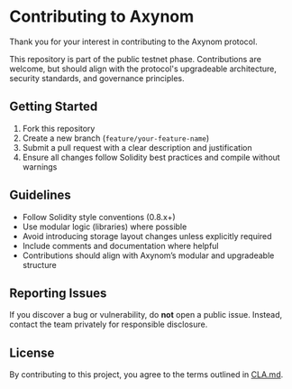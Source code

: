 # Contributing to Axynom

Thank you for your interest in contributing to the Axynom protocol.

This repository is part of the public testnet phase. Contributions are welcome, but should align with the protocol's upgradeable architecture, security standards, and governance principles.

## Getting Started

1. Fork this repository
2. Create a new branch (`feature/your-feature-name`)
3. Submit a pull request with a clear description and justification
4. Ensure all changes follow Solidity best practices and compile without warnings

## Guidelines

- Follow Solidity style conventions (0.8.x+)
- Use modular logic (libraries) where possible
- Avoid introducing storage layout changes unless explicitly required
- Include comments and documentation where helpful
- Contributions should align with Axynom’s modular and upgradeable structure

## Reporting Issues

If you discover a bug or vulnerability, do **not** open a public issue. Instead, contact the team privately for responsible disclosure.

## License

By contributing to this project, you agree to the terms outlined in [CLA.md](./CLA.md).

